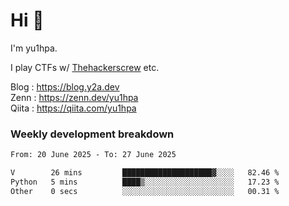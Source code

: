 # Hi 👋

I'm yu1hpa.

I play CTFs w/ [Thehackerscrew](https://www.thehackerscrew.team/) etc.

Blog : https://blog.y2a.dev  
Zenn : https://zenn.dev/yu1hpa  
Qiita : https://qiita.com/yu1hpa  

### Weekly development breakdown

<!--START_SECTION:waka-->

```txt
From: 20 June 2025 - To: 27 June 2025

V        26 mins         ████████████████████▓░░░░   82.46 %
Python   5 mins          ████▒░░░░░░░░░░░░░░░░░░░░   17.23 %
Other    0 secs          ░░░░░░░░░░░░░░░░░░░░░░░░░   00.31 %
```

<!--END_SECTION:waka-->

